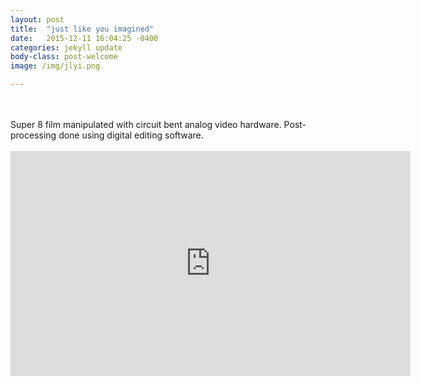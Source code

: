 ```yaml
---
layout: post
title:  "just like you imagined"
date:   2015-12-11 16:04:25 -0400
categories: jekyll update
body-class: post-welcome
image: /img/jlyi.png

---
```

<br>
<br>
Super 8 film manipulated with circuit bent analog video hardware. Post-processing done using digital editing software.
<br>
<br>
<iframe src="https://player.vimeo.com/video/148065304" width="640" height="360" frameborder="0" webkitallowfullscreen mozallowfullscreen allowfullscreen></iframe>
